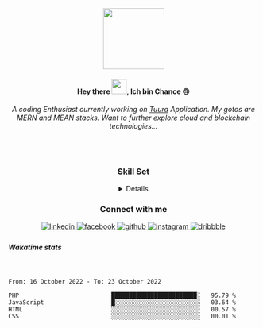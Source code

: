 <div align="center">
<img src="https://camo.githubusercontent.com/47e358432b88d0ffdc582cfee1c637cfa07414d43dc78333d8b1da085f404dba/68747470733a2f2f6d656469612e67697068792e636f6d2f6d656469612f6a49675866346867624843654b69587076742f67697068792e676966" align="center" height="123" width="" />
</div>  
  

#### <div align="center">Hey there <img src="https://raw.githubusercontent.com/MartinHeinz/MartinHeinz/master/wave.gif" width="30">, Ich bin Chance 🙃</div>  
  


 <div align="center" width="10%">
  
###### A coding Enthusiast currently working on [Tuura](http://tuura-frontend.netlify.app "Tuura") Application. My gotos are MERN and MEAN stacks. Want to further explore cloud and blockchain technologies... 
<!-- Apart from coding count me in on debating or gimme a book to read and food :blush: --> 
</div>
<br>
<div align="center">
  
### Skill Set  
 </div>
<details align="center"><table><tr><td valign="top" width="33%">

### <div align="center"> Design </div>   
<div align="center">  
<img style="margin: 10px" src="https://profilinator.rishav.dev/skills-assets/adobexd.png" alt="Adobe XD" height="50" />  
</div>

</td><td valign="top" width="33%">

### <div align="center"> Backend </div> 
<div align="center">  
<img style="margin: 10px" src="https://profilinator.rishav.dev/skills-assets/php-original.svg" alt="PHP" height="50" />  
<img style="margin: 10px" src="https://profilinator.rishav.dev/skills-assets/mongodb-original-wordmark.svg" alt="MongoDB" height="50" />  
<img style="margin: 10px" src="https://profilinator.rishav.dev/skills-assets/nodejs-original-wordmark.svg" alt="Node.js" height="50" />  
<img style="margin: 10px" src="https://profilinator.rishav.dev/skills-assets/linux-original.svg" alt="Linux" height="50" />  
<img style="margin: 10px" src="https://profilinator.rishav.dev/skills-assets/express-original-wordmark.svg" alt="Express.js" height="50" />  
<img style="margin: 10px" src="https://profilinator.rishav.dev/skills-assets/redux-original.svg" alt="Redux" height="50" />  
<img style="margin: 10px" src="https://profilinator.rishav.dev/skills-assets/cplusplus-original.svg" alt="C++" height="50" />  
<img style="margin: 10px" src="https://profilinator.rishav.dev/skills-assets/mysql-original-wordmark.svg" alt="MySQL" height="50" />  
<img style="margin: 10px" src="https://profilinator.rishav.dev/skills-assets/laravel-plain-wordmark.svg" alt="Laravel" height="50" />  
<img style="margin: 10px" src="https://profilinator.rishav.dev/skills-assets/java-original-wordmark.svg" alt="Java" height="50" />  
<img style="margin: 10px" src="https://profilinator.rishav.dev/skills-assets/git-scm-icon.svg" alt="Git" height="50" />  
<img style="margin: 10px" src="https://profilinator.rishav.dev/skills-assets/typescript-original.svg" alt="TypeScript" height="50" />  
</div>

</td><td valign="top" width="33%">



  ### <div align="center"> Frontend </div> 
<div align="center">  
<img style="margin: 10px" src="https://profilinator.rishav.dev/skills-assets/react-original-wordmark.svg" alt="React" height="50" />  
<img style="margin: 10px" src="https://profilinator.rishav.dev/skills-assets/angularjs-original.svg" alt="Angular" height="50" />  
<img style="margin: 10px" src="https://profilinator.rishav.dev/skills-assets/bootstrap-plain.svg" alt="Bootstrap" height="50" />  
<img style="margin: 10px" src="https://profilinator.rishav.dev/skills-assets/sass-original.svg" alt="Sass" height="50" />  
<img style="margin: 10px" src="https://profilinator.rishav.dev/skills-assets/vuejs-original-wordmark.svg" alt="Vue.js" height="50" />  
</div>

</td></tr></table></details>  
<div align="center">
  
### Connect with me
</div>  
<div align="center">
<a href="https://linkedin.com/in/ineza-jöst-chance-12509a211/" target="_blank">
<img src=https://img.shields.io/badge/linkedin-%231E77B5.svg?&style=for-the-badge&logo=linkedin&logoColor=white alt=linkedin style="margin-bottom: 5px;" />
</a>
<a href="https://www.facebook.com/ineza.jostchance" target="_blank">
<img src=https://img.shields.io/badge/facebook-%232E87FB.svg?&style=for-the-badge&logo=facebook&logoColor=white alt=facebook style="margin-bottom: 5px;" />
</a>
<a href="https://github.com/Chancee1" target="_blank">
<img src=https://img.shields.io/badge/github-%2324292e.svg?&style=for-the-badge&logo=github&logoColor=white alt=github style="margin-bottom: 5px;" />
</a>
<a href="https://instagram.com/_c.h.a.n.c.e" target="_blank">
<img src=https://img.shields.io/badge/instagram-%23000000.svg?&style=for-the-badge&logo=instagram&logoColor=white alt=instagram style="margin-bottom: 5px;" />
</a>
<a href="https://dribbble.com/Chancee" target="_blank">
<img src=https://img.shields.io/badge/dribbble-%23E45285.svg?&style=for-the-badge&logo=dribbble&logoColor=white alt=dribbble style="margin-bottom: 5px;" />
</a>  
</div>  

##### Wakatime stats  

<!-- <div align="center">

### Github Stats 
  
  </div>
<div><img src="https://github-readme-stats.vercel.app/api?username=Chancee1&show_icons=true&count_private=true&hide_border=true" align="center" /></div>  
-->
<br/>  
<!--START_SECTION:waka-->

```text
From: 16 October 2022 - To: 23 October 2022

PHP                          ████████████████████████░   95.79 %
JavaScript                   █░░░░░░░░░░░░░░░░░░░░░░░░   03.64 %
HTML                         ░░░░░░░░░░░░░░░░░░░░░░░░░   00.57 %
CSS                          ░░░░░░░░░░░░░░░░░░░░░░░░░   00.01 %
```

<!--END_SECTION:waka-->
<br />

